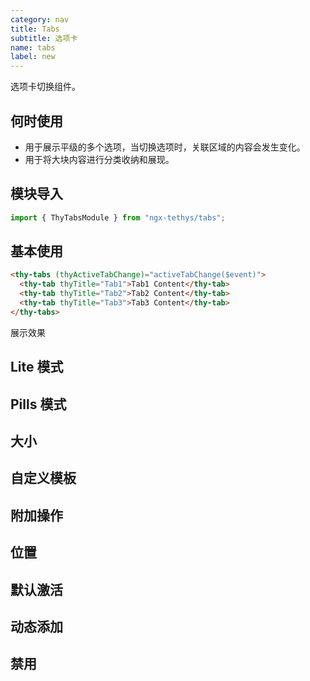 ```yaml
---
category: nav
title: Tabs
subtitle: 选项卡
name: tabs
label: new
---
```


<alert>选项卡切换组件。</alert>

## 何时使用
- 用于展示平级的多个选项，当切换选项时，关联区域的内容会发生变化。
- 用于将大块内容进行分类收纳和展现。

## 模块导入
```ts
import { ThyTabsModule } from "ngx-tethys/tabs";
```

## 基本使用
```html
<thy-tabs (thyActiveTabChange)="activeTabChange($event)">
  <thy-tab thyTitle="Tab1">Tab1 Content</thy-tab>
  <thy-tab thyTitle="Tab2">Tab2 Content</thy-tab>
  <thy-tab thyTitle="Tab3">Tab3 Content</thy-tab>
</thy-tabs>
```

展示效果
<example name="thy-tabs-basic-example" />

## Lite 模式
<example name="thy-tabs-lite-example" />

## Pills 模式
<example name="thy-tabs-pills-example" />

## 大小
<example name="thy-tabs-size-example" />

## 自定义模板
<example name="thy-tabs-custom-example" />

## 附加操作
<example name="thy-tabs-extra-example" />

## 位置
<example name="thy-tabs-position-example" />

## 默认激活
<example name="thy-tabs-active-example" />

## 动态添加
<example name="thy-tabs-dynamic-example" />

## 禁用
<example name="thy-tabs-disabled-example" />
